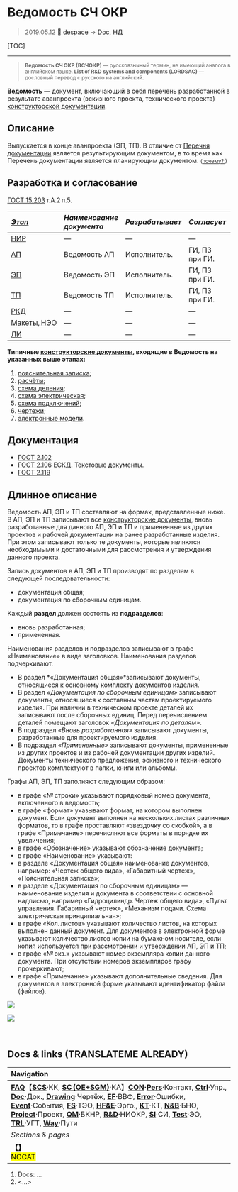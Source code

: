 # Ведомость СЧ ОКР
> 2019.05.12 [🚀](../index/index.md) [despace](index.md) → [Doc](doc.md), [НД](doc.md)

[TOC]

---

> <small>**Ведомость СЧ ОКР (ВСЧОКР)** — русскоязычный термин, не имеющий аналога в английском языке. **List of R&D systems and components (LORDSAC)** — дословный перевод с русского на английский.</small>

**Ведомость** — документ, включающий в себя перечень разработанной в результате аванпроекта (эскизного проекта, технического проекта) [конструкторской документации](doc.md).



## Описание

Выпускается в конце аванпроекта (ЭП, ТП). В отличие от [Перечня документации](list_doc.md) является результирующим документом, в то время как Перечень документации является планирующим документом. <small>([почему?:](dont_panic.md))</small>



## Разработка и согласование
[ГОСТ 15.203](гост_15_203.md) т.А.2 п.5.

|*[Этап](rnd.md)*|*Наименование документа*|*Разрабатывает*|*Согласует*|*Утверждает*|*Основание*|
|:-|:-|:-|:-|:-|:-|
|[НИР](rnd_0.md)|—|—|—|—|—|
|[АП](rnd_ap.md)|Ведомость АП|Исполнитель.|ГИ, ПЗ при ГИ.|Исполнитель, ПЗ при нём.| |
|[ЭП](rnd_ep.md)|Ведомость ЭП|Исполнитель.|ГИ, ПЗ при ГИ.|Исполнитель, ПЗ при нём.| |
|[ТП](rnd_tp.md)|Ведомость ТП|Исполнитель.|ГИ, ПЗ при ГИ.|Исполнитель, ПЗ при нём.| |
|[РКД](ркд.md)|—|—|—|—|—|
|[Макеты, НЭО](test.md)|—|—|—|—|—|
|[ЛИ](rnd_e.md)|—|—|—|—|—|

**Типичные [конструкторские документы](doc.md), входящие в Ведомость на указанных выше этапах:**

   1. [пояснительная записка](report.md);
   1. [расчёты](calc.md);
   1. [схема деления](drawing.md);
   1. [схема электрическая](drawing.md);
   1. [схема подключений](drawing.md);
   1. [чертежи](drawing.md);
   1. [электронные модели](drawing.md).



## Документация
   - [ГОСТ 2.102](гост_2_102.md)
   - [ГОСТ 2.106](гост_2_106.md) ЕСКД. Текстовые документы.
   - [ГОСТ 2.119](гост_2_119.md)



## Длинное описание
Ведомость АП, ЭП и ТП составляют на формах, представленные ниже.   В АП, ЭП и ТП записывают все [конструкторские документы](doc.md), вновь разработанные для данного АП, ЭП и ТП и примененные из других проектов и рабочей документации на ранее разработанные изделия. При этом записывают только те документы, которые являются необходимыми и достаточными для рассмотрения и утверждения данного проекта.

Запись документов в АП, ЭП и ТП производят по разделам в следующей последовательности:

   - документация общая;
   - документация по сборочным единицам.

Каждый **раздел** должен состоять из **подразделов**:

   - вновь разработанная;
   - примененная.

Наименования разделов и подразделов записывают в графе «Наименование» в виде заголовков. Наименования разделов подчеркивают.
   - В раздел *«Документация общая»*записывают документы, относящиеся к основному комплекту документов изделия.
   - В раздел *«Документация по сборочным единицам»* записывают документы, относящиеся к составным частям проектируемого изделия. При наличии в техническом проекте деталей их записывают после сборочных единиц. Перед перечислением деталей помещают заголовок *«Документация по деталям»*.
   - В подраздел *«Вновь разработанная»* записывают документы, разработанные для проектируемого изделия.
   - В подраздел *«Примененные»* записывают документы, примененные из других проектов и из рабочей документации других изделий. Документы технического предложения, эскизного и технического проектов комплектуют в папки, книги или альбомы.

Графы АП, ЭП, ТП заполняют следующим образом:

   - в графе «№ строки» указывают порядковый номер документа, включенного в ведомость;
   - в графе «формат» указывают формат, на котором выполнен документ. Если документ выполнен на нескольких листах различных форматов, то в графе проставляют «звездочку со скобкой», а в графе «Примечание» перечисляют все форматы в порядке их увеличения;
   - в графе «Обозначение» указывают обозначение документа;
   - в графе «Наименование» указывают:
   - в разделе «Документация общая» наименование документов, например: «Чертеж общего вида», «Габаритный чертеж», «Пояснительная записка»;
   - в разделе «Документация по сборочным единицам» — наименование изделия и документа в соответствии с основной надписью, например «Гидроцилиндр. Чертеж общего вида», «Пульт управления. Габаритный чертеж», «Механизм подачи. Схема электрическая принципиальная»;
   - в графе «Кол. листов» указывают количество листов, на которых выполнен данный документ. Для документов в электронной форме указывают количество листов копии на бумажном носителе, если копия используется при рассмотрении и утверждении АП, ЭП и ТП;
   - в графе «№ экз.» указывают номер экземпляра копии данного документа. При отсутствии номеров экземпляров графу прочеркивают;
   - в графе «Примечание» указывают дополнительные сведения. Для документов в электронной форме указывают идентификатор файла (файлов).

![](f/doc/vedomost-1.webp) 

![](f/doc/vedomost-2.webp)



<p style="page-break-after:always"> </p>

## Docs & links (TRANSLATEME ALREADY)
|Navigation|
|:-|
|**[FAQ](faq.md)**【**[SCS](scs.md)**·КК, **[SC (OE+SGM)](sc.md)**·КА】**[CON](contact.md)·[Pers](person.md)**·Контакт, **[Ctrl](control.md)**·Упр., **[Doc](doc.md)**·Док., **[Drawing](drawing.md)**·Чертёж, **[EF](ef.md)**·ВВФ, **[Error](error.md)**·Ошибки, **[Event](event.md)**·События, **[FS](fs.md)**·ТЭО, **[HF&E](hfe.md)**·Эрго., **[KT](kt.md)**·КТ, **[N&B](nnb.md)**·БНО, **[Project](project.md)**·Проект, **[QM](qm.md)**·БКНР, **[R&D](rnd.md)**·НИОКР, **[SI](si.md)**·СИ, **[Test](test.md)**·ЭО, **[TRL](trl.md)**·УГТ, **[Way](way.md)**·Пути|
|*Sections & pages*|
|**【[](.md)】**<br> <mark>NOCAT</mark>|

   1. Docs: …
   1. <…>
